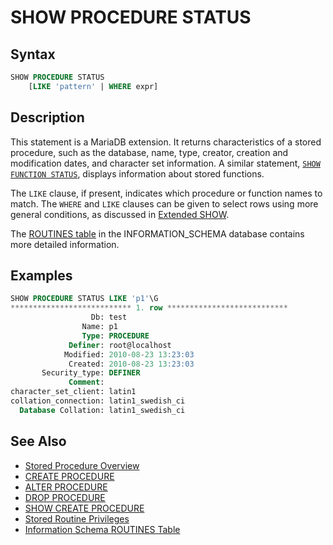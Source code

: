# SHOW PROCEDURE STATUS

## Syntax

```sql
SHOW PROCEDURE STATUS
    [LIKE 'pattern' | WHERE expr]
```

## Description

This statement is a MariaDB extension. It returns characteristics of a stored
procedure, such as the database, name, type, creator, creation and modification
dates, and character set information. A similar statement, 
 <code class="highlight fixed" style="white-space:pre-wrap">[SHOW FUNCTION STATUS](/sql-statements-structure/sql-statements/administrative-sql-statements/show/show-function-status)</code>, displays
information about stored functions.

The <code class="highlight fixed" style="white-space:pre-wrap">LIKE</code> clause, if present, indicates which procedure or
function names to match. The <code class="highlight fixed" style="white-space:pre-wrap">WHERE</code> and <code class="highlight fixed" style="white-space:pre-wrap">LIKE</code> clauses can be given to select rows using more general conditions, as discussed in [Extended SHOW](/sql-statements-structure/sql-statements/administrative-sql-statements/show/extended-show).

The [ROUTINES table](/sql-statements-structure/sql-statements/administrative-sql-statements/system-tables/information-schema/information-schema-tables/information-schema-routines-table) in the INFORMATION_SCHEMA database contains more detailed information.

## Examples

```sql
SHOW PROCEDURE STATUS LIKE 'p1'\G
*************************** 1. row ***************************
                  Db: test
                Name: p1
                Type: PROCEDURE
             Definer: root@localhost
            Modified: 2010-08-23 13:23:03
             Created: 2010-08-23 13:23:03
       Security_type: DEFINER
             Comment: 
character_set_client: latin1
collation_connection: latin1_swedish_ci
  Database Collation: latin1_swedish_ci
```

## See Also

- [Stored Procedure Overview](/programming-customizing-mariadb/stored-routines/stored-procedures/stored-procedure-overview)
- [CREATE PROCEDURE](/programming-customizing-mariadb/stored-routines/stored-procedures/create-procedure)
- [ALTER PROCEDURE](/programming-customizing-mariadb/stored-routines/stored-procedures/alter-procedure)
- [DROP PROCEDURE](/programming-customizing-mariadb/stored-routines/stored-procedures/drop-procedure)
- [SHOW CREATE PROCEDURE](/sql-statements-structure/sql-statements/administrative-sql-statements/show/show-create-procedure)
- [Stored Routine Privileges](/programming-customizing-mariadb/stored-routines/stored-functions/stored-routine-privileges)
- [Information Schema ROUTINES Table](/sql-statements-structure/sql-statements/administrative-sql-statements/system-tables/information-schema/information-schema-tables/information-schema-routines-table)